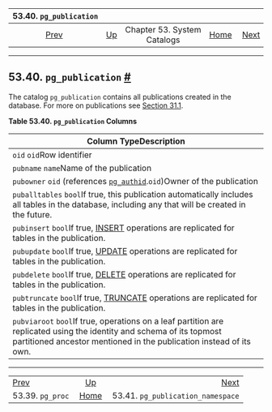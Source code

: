 <!--?xml version="1.0" encoding="UTF-8" standalone="no"?-->

|             53.40. `pg_publication`            |                                                   |                             |                                                       |                                                                                  |
| :--------------------------------------------: | :------------------------------------------------ | :-------------------------: | ----------------------------------------------------: | -------------------------------------------------------------------------------: |
| [Prev](catalog-pg-proc.html "53.39. pg_proc")  | [Up](catalogs.html "Chapter 53. System Catalogs") | Chapter 53. System Catalogs | [Home](index.html "PostgreSQL 17devel Documentation") |  [Next](catalog-pg-publication-namespace.html "53.41. pg_publication_namespace") |

***

## 53.40. `pg_publication` [#](#CATALOG-PG-PUBLICATION)



The catalog `pg_publication` contains all publications created in the database. For more on publications see [Section 31.1](logical-replication-publication.html "31.1. Publication").

**Table 53.40. `pg_publication` Columns**

| Column TypeDescription                                                                                                                                                                       |
| -------------------------------------------------------------------------------------------------------------------------------------------------------------------------------------------- |
| `oid` `oid`Row identifier                                                                                                                                                                    |
| `pubname` `name`Name of the publication                                                                                                                                                      |
| `pubowner` `oid` (references [`pg_authid`](catalog-pg-authid.html "53.8. pg_authid").`oid`)Owner of the publication                                                                          |
| `puballtables` `bool`If true, this publication automatically includes all tables in the database, including any that will be created in the future.                                          |
| `pubinsert` `bool`If true, [INSERT](sql-insert.html "INSERT") operations are replicated for tables in the publication.                                                                       |
| `pubupdate` `bool`If true, [UPDATE](sql-update.html "UPDATE") operations are replicated for tables in the publication.                                                                       |
| `pubdelete` `bool`If true, [DELETE](sql-delete.html "DELETE") operations are replicated for tables in the publication.                                                                       |
| `pubtruncate` `bool`If true, [TRUNCATE](sql-truncate.html "TRUNCATE") operations are replicated for tables in the publication.                                                               |
| `pubviaroot` `bool`If true, operations on a leaf partition are replicated using the identity and schema of its topmost partitioned ancestor mentioned in the publication instead of its own. |

***

|                                                |                                                       |                                                                                  |
| :--------------------------------------------- | :---------------------------------------------------: | -------------------------------------------------------------------------------: |
| [Prev](catalog-pg-proc.html "53.39. pg_proc")  |   [Up](catalogs.html "Chapter 53. System Catalogs")   |  [Next](catalog-pg-publication-namespace.html "53.41. pg_publication_namespace") |
| 53.39. `pg_proc`                               | [Home](index.html "PostgreSQL 17devel Documentation") |                                                53.41. `pg_publication_namespace` |
